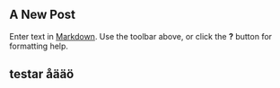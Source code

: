 ## A New Post

Enter text in [Markdown](http://daringfireball.net/projects/markdown/). Use the toolbar above, or click the **?** button for formatting help.
## testar åääö